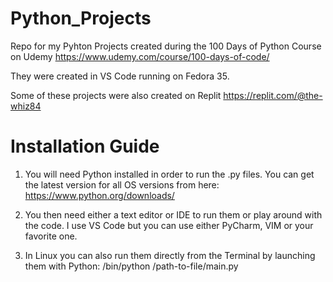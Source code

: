 # Python_Projects
Repo for my Pyhton Projects created during the 100 Days of Python Course on Udemy
https://www.udemy.com/course/100-days-of-code/

They were created in VS Code running on Fedora 35.

Some of these projects were also created on Replit
https://replit.com/@the-whiz84

# Installation Guide

1. You will need Python installed in order to run the .py files. 
You can get the latest version for all OS versions from here:
https://www.python.org/downloads/

2. You then need either a text editor or IDE to run them or play around with the code.
I use VS Code but you can use either PyCharm, VIM or your favorite one.

3. In Linux you can also run them directly from the Terminal by launching them with Python:
/bin/python /path-to-file/main.py
